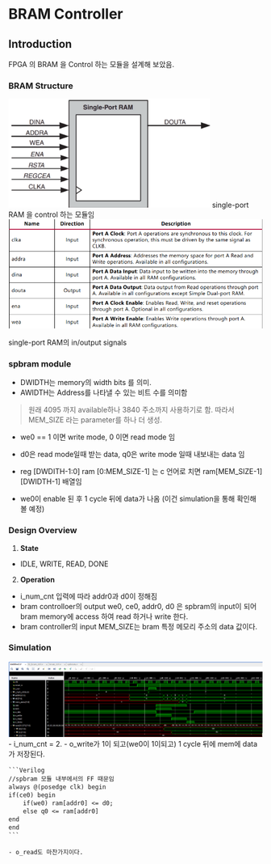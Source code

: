 # BRAM Controller
## Introduction
FPGA 의 BRAM 을 Control 하는 모듈을 설계해 보았음.

### BRAM Structure
<img src= "https://github.com/goeun-oh/Verilog/blob/main/bram/bram.png" width="400" hegith = "400" />
single-port RAM 을 control 하는 모듈임

<img src= "https://github.com/goeun-oh/Verilog/blob/main/bram/inoutput.png" width="700" hegith = "400" />

single-port RAM의 in/output signals



### spbram module
- DWIDTH는 memory의 width bits 를 의미.
- AWIDTH는 Address를 나타낼 수 있는 비트 수를 의미함
> 원래 4095 까지 available하나 3840 주소까지 사용하기로 함. 따라서 MEM_SIZE 라는 parameter를 하나 더 생성.

- we0 == 1 이면 write mode, 0 이면 read mode 임
- d0은 read mode일때 받는 data, q0은 write mode 일때 내보내는 data 임

- reg [DWDITH-1:0] ram [0:MEM_SIZE-1] 는 c 언어로 치면 ram[MEM_SIZE-1][DWIDTH-1] 배열임

- we0이 enable 된 후 1 cycle 뒤에 data가 나옴 (이건 simulation을 통해 확인해볼 예정)

### Design Overview
1. **State**
- IDLE, WRITE, READ, DONE

2. **Operation**
- i_num_cnt 입력에 따라 addr0과 d0이 정해짐
- bram controlloer의 output we0, ce0, addr0, d0 은 spbram의 input이 되어 bram memory에 access 하여 read 하거나 write 한다.
- bram controller의 input MEM_SIZE는 bram 특정 메모리 주소의 data 값이다.


### Simulation
![Timing_Diagram](bram_ctrl_timing_diagram.png)
    - i_num_cnt = 2.
    - o_write가 1이 되고(we0이 1이되고) 1 cycle 뒤에 mem에 data가 저장된다.
    
    ```Verilog
    //spbram 모듈 내부에서의 FF 때문임
    always @(posedge clk) begin
	if(ce0) begin
	    if(we0) ram[addr0] <= d0;
	    else q0 <= ram[addr0]
	end
    end
    ```

    - o_read도 마찬가지이다.

